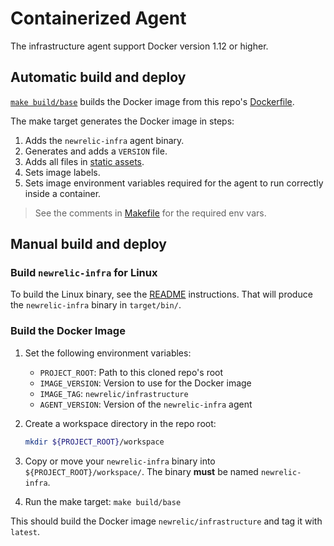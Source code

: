 # Containerized Agent

The infrastructure agent support Docker version 1.12  or higher.

## Automatic build and deploy

[`make build/base`](Makefile) builds the Docker image from this repo's [Dockerfile](Dockerfile).

The make target generates the Docker image in steps:

1. Adds the `newrelic-infra` agent binary.
2. Generates and adds a `VERSION` file.
3. Adds all files in [static assets](assets).
4. Sets image labels.
5. Sets image environment variables required for the agent to run correctly inside a container.

> See the comments in [Makefile](Makefile) for the required env vars.

## Manual build and deploy

### Build `newrelic-infra` for Linux

To build the Linux binary, see the [README](../../README.md) instructions. That will produce the `newrelic-infra` binary in `target/bin/`. 

### Build the Docker Image

1. Set the following environment variables:
    * `PROJECT_ROOT`: Path to this cloned repo's root
    * `IMAGE_VERSION`: Version to use for the Docker image
    * `IMAGE_TAG`: `newrelic/infrastructure`
    * `AGENT_VERSION`: Version of the `newrelic-infra` agent
2. Create a workspace directory in the repo root:

    ```bash
    mkdir ${PROJECT_ROOT}/workspace
    ```
3. Copy or move your `newrelic-infra` binary into `${PROJECT_ROOT}/workspace/`. The binary __must__ be named `newrelic-infra`.
4. Run the make target: `make build/base`

This should build the Docker image `newrelic/infrastructure` and tag it with `latest`.

